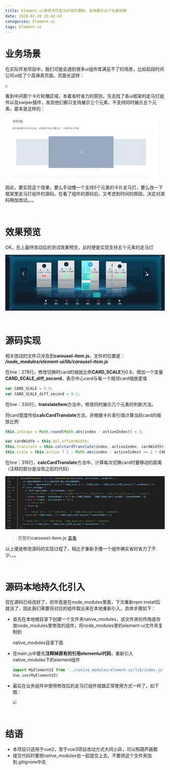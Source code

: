 ```yaml
---
title: Element-ui修改卡片走马灯组件源码，支持展示五个元素切换
date: 2020-02-20 15:42:43
categories: Element-ui
tags: Element-ui
---
```


# 业务场景

在实际开发项目中，我们可能会遇到很多ui组件库满足不了的场景，比如前段时间公司ui给了个高保真页面，页面长这样：

<img src="kufang-ui.png" style="zoom:50%;" />

<br>

看到中间那个卡片轮播区域，本着省时省力的原则，先去找了各ui框架的走马灯组件以及swiper插件，发现他们都只支持展示三个元素，不支持同时展示五个元素。基本是这样的：

<img src="card.png" style="zoom:50%;" />

<br>

因此，要实现这个效果，要么手动撸一个支持5个元素的卡片走马灯，要么改一下框架里走马灯组件的源码。在看了组件的源码后，又考虑到时间的原因，决定对源码稍加改动。。。

<br>

# 效果预览

OK，先上最终改动后的测试效果预览，此时便是实现支持五个元素的走马灯

![](kufang.gif)

<br>

# 源码实现

相关改动的文件只涉及到**carousel-item.js**，文件的位置是： ***/node_modules/element-ui/lib/carousel-item.js***

在line：278行，修改切换时card的缩放比例**CARD_SCALE**为0.9，增加一个变量**CARD_SCALE_diff_second**，表示中心card与每一个相邻card缩放差值

```javascript
var CARD_SCALE = 0.9;
var CARD_SCALE_diff_second = 0.1;
```

在line：330行，**translateItem**方法中，修改同时展示几个元素的判断方法。

将card宽度传给**calcCardTranslate**方法，并根据卡片索引值计算当前card的缩放比例

```javascript
this.inStage = Math.round(Math.abs(index - activeIndex)) < 3;
```

```javascript
var cardWidth = this.$el.offsetWidth;
this.translate = this.calcCardTranslate(index, activeIndex, cardWidth);
this.scale = this.active ? 1 : Math.abs(index - activeIndex) >= 2 ? CARD_SCALE - CARD_SCALE_diff_second : CARD_SCALE;
```

在line：316行，**calcCardTranslate**方法中，计算每次切换card时要移动的距离（注释的部分是没改之前的代码）

![](translate.png)

> 完整的**carousel-item.js**   [查看](http://47.98.150.67:7000/js/carousel-item.js)    

以上便是修改源码的实现过程了，相比于重新手撸一个组件确实省时省力了不少。。。

<br>

# 源码本地持久化引入

现在源码已经改好了，但毕竟是在node_modules里面，下次重新npm install后就没了，因此我们需要将对应的组件取出来在本地重新引入，具体步骤如下：

- 首先在本地根目录下创建一个文件夹native_modules，该文件夹的作用是存放node_modules里修改的组件，将node_modules里的element-ui文件夹复制到

  native_modules目录下面

- 在main.js中要先**注释掉原有的引用elementui代码**，重新引入native_modules下的element组件

  ```javascript
  import MyElementUI from '../native_modules/element-ui/lib/index.js'
  Vue.use(MyElementUI)
  ```

- 最后在业务组件中使用修改后的走马灯组件就跟正常使用方式一样了，如下图：

  <img src="use-carousel.png" style="zoom:75%;" />

<br>

# 结语

- 本项目只适用于vue2，至于vue3项目改动方式大同小异，可以照葫芦画瓢
- 提交代码时要把native_modules也一起提交上去，不要把这个文件夹加到.gitignore中去

